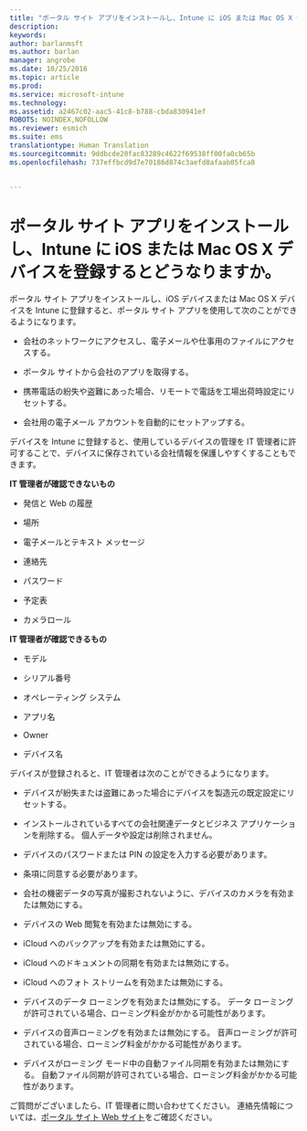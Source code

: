```yaml
---
title: "ポータル サイト アプリをインストールし、Intune に iOS または Mac OS X デバイスを登録するとどうなるか | Microsoft Intune"
description: 
keywords: 
author: barlanmsft
ms.author: barlan
manager: angrobe
ms.date: 10/25/2016
ms.topic: article
ms.prod: 
ms.service: microsoft-intune
ms.technology: 
ms.assetid: a2467c02-aac5-41c8-b788-cbda830941ef
ROBOTS: NOINDEX,NOFOLLOW
ms.reviewer: esmich
ms.suite: ems
translationtype: Human Translation
ms.sourcegitcommit: 9ddbcde20fac83289c4622f69538ff00fa0cb65b
ms.openlocfilehash: 737effbcd9d7e70186d874c3aefd8afaab05fca8


---
```



# <a name="what-happens-if-you-install-the-company-portal-app-and-enroll-your-ios-or-mac-os-x-device-in-intune"></a>ポータル サイト アプリをインストールし、Intune に iOS または Mac OS X デバイスを登録するとどうなりますか。

ポータル サイト アプリをインストールし、iOS デバイスまたは Mac OS X デバイスを Intune に登録すると、ポータル サイト アプリを使用して次のことができるようになります。

-   会社のネットワークにアクセスし、電子メールや仕事用のファイルにアクセスする。

-   ポータル サイトから会社のアプリを取得する。

-   携帯電話の紛失や盗難にあった場合、リモートで電話を工場出荷時設定にリセットする。

-   会社用の電子メール アカウントを自動的にセットアップする。

デバイスを Intune に登録すると、使用しているデバイスの管理を IT 管理者に許可することで、デバイスに保存されている会社情報を保護しやすくすることもできます。

**IT 管理者が確認できないもの**

-   発信と Web の履歴

-   場所

-   電子メールとテキスト メッセージ

-   連絡先

-   パスワード

-   予定表

-   カメラロール

**IT 管理者が確認できるもの**

-   モデル

-   シリアル番号

-   オペレーティング システム

-   アプリ名

-   Owner

-   デバイス名

デバイスが登録されると、IT 管理者は次のことができるようになります。

-   デバイスが紛失または盗難にあった場合にデバイスを製造元の既定設定にリセットする。

-   インストールされているすべての会社関連データとビジネス アプリケーションを削除する。 個人データや設定は削除されません。

-   デバイスのパスワードまたは PIN の設定を入力する必要があります。

-   条項に同意する必要があります。

-   会社の機密データの写真が撮影されないように、デバイスのカメラを有効または無効にする。

-   デバイスの Web 閲覧を有効または無効にする。

-   iCloud へのバックアップを有効または無効にする。

-   iCloud へのドキュメントの同期を有効または無効にする。

-   iCloud へのフォト ストリームを有効または無効にする。

-   デバイスのデータ ローミングを有効または無効にする。 データ ローミングが許可されている場合、ローミング料金がかかる可能性があります。

-   デバイスの音声ローミングを有効または無効にする。 音声ローミングが許可されている場合、ローミング料金がかかる可能性があります。

-   デバイスがローミング モード中の自動ファイル同期を有効または無効にする。 自動ファイル同期が許可されている場合、ローミング料金がかかる可能性があります。

ご質問がございましたら、IT 管理者に問い合わせてください。 連絡先情報については、[ポータル サイト Web サイト](http://portal.manage.microsoft.com)をご確認ください。



<!--HONumber=Nov16_HO1-->


